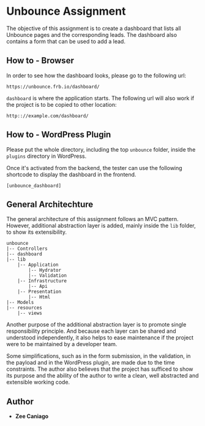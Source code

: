 # Unbounce Assignment

The objective of this assignment is to create a dashboard that lists all Unbounce pages and the corresponding leads. The dashboard also contains a form that can be used to add a lead.

## How to - Browser

In order to see how the dashboard looks, please go to the following url: 

```
https://unbounce.frb.io/dashboard/
```

`dashboard` is where the application starts. The following url will also work if the project is to be copied to other location:

```
http:://example.com/dashboard/
```

## How to - WordPress Plugin

Please put the whole directory, including the top `unbounce` folder, inside the `plugins` directory in WordPress. 

Once it's activated from the backend, the tester can use the following shortcode to display the dashboard in the frontend.  

```
[unbounce_dashboard]
```

## General Architechture 

The general architecture of this assignment follows an MVC pattern. However, additional abstraction layer is added, mainly inside the `lib` folder, to show its extensibility. 

```
unbounce
|-- Controllers
|-- dashboard
|-- lib
    |-- Application
        |-- Hydrator
        |-- Validation
    |-- Infrastructure
        |-- Api
    |-- Presentation
        |-- Html
|-- Models
|-- resources
    |-- views
```
Another purpose of the additional abstraction layer is to promote single responsibility principle. And because each layer can be shared and understood independently, it also helps to ease maintenance if the project were to be maintained by a developer team.

Some simplifications, such as in the form submission, in the validation, in the payload and in the WordPress plugin, are made due to the time constraints. The author also believes that the project has sufficed to show its purpose and the ability of the author to write a clean, well abstracted and extensible working code. 

## Author

* **Zee Caniago** 
